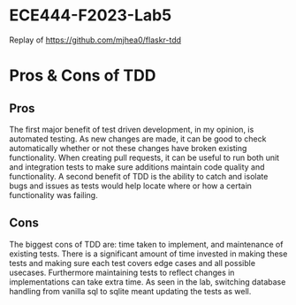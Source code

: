# ECE444-F2023-Lab5
Replay of https://github.com/mjhea0/flaskr-tdd

# Pros & Cons of TDD

## Pros

The first major benefit of test driven development, in my opinion, is automated testing. As new changes are made, it can be good to check automatically whether or not these changes have broken existing functionality. When creating pull requests, it can be useful to run both unit and integration tests to make sure additions maintain code quality and functionality. A second benefit of TDD is the ability to catch and isolate bugs and issues as tests would help locate where or how a certain functionality was failing. 

## Cons

The biggest cons of TDD are: time taken to implement, and maintenance of existing tests. There is a significant amount of time invested in making these tests and making sure each test covers edge cases and all possible usecases. Furthermore maintaining tests to reflect changes in implementations can take extra time. As seen in the lab, switching database handling from vanilla sql to sqlite meant updating the tests as well.
